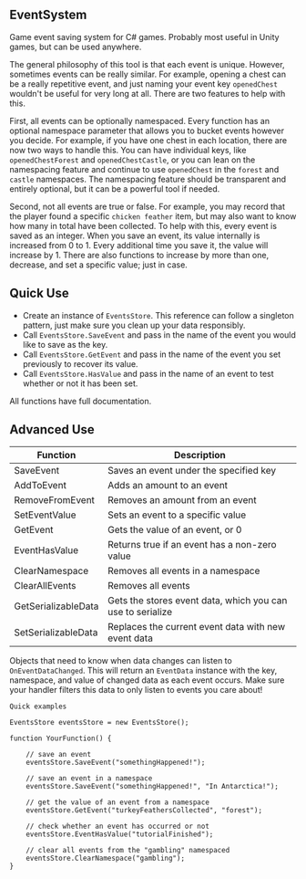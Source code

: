 ## EventSystem
Game event saving system for C# games. Probably most useful in Unity games, but can be used anywhere.

The general philosophy of this tool is that each event is unique. However, sometimes events can be really similar. For example, opening a chest can be a really repetitive event, and just naming your event key `openedChest` wouldn't be useful for very long at all. There are two features to help with this.

First, all events can be optionally namespaced. Every function has an optional namespace parameter that allows you to bucket events however you decide. For example, if you have one chest in each location, there are now two ways to handle this. You can have individual keys, like `openedChestForest` and `openedChestCastle`, or you can lean on the namespacing feature and continue to use `openedChest` in the `forest` and `castle` namespaces. The namespacing feature should be transparent and entirely optional, but it can be a powerful tool if needed.

Second, not all events are true or false. For example, you may record that the player found a specific `chicken feather` item, but may also want to know how many in total have been collected. To help with this, every event is saved as an integer. When you save an event, its value internally is increased from 0 to 1. Every additional time you save it, the value will increase by 1. There are also functions to increase by more than one, decrease, and set a specific value; just in case.
## Quick Use
 - Create an instance of `EventsStore`. This reference can follow a singleton pattern, just make sure you clean up your data responsibly.
 - Call `EventsStore.SaveEvent` and pass in the name of the event you would like to save as the key.
 - Call `EventsStore.GetEvent` and pass in the name of the event you set previously to recover its value.
 - Call `EventsStore.HasValue` and pass in the name of an event to test whether
   or not it has been set.

All functions have full documentation.

## Advanced Use
| Function | Description |
|--|--|
| SaveEvent | Saves an event under the specified key |
| AddToEvent| Adds an amount to an event |
| RemoveFromEvent| Removes an amount from an event |
| SetEventValue| Sets an event to a specific value |
| GetEvent| Gets the value of an event, or 0 |
| EventHasValue| Returns true if an event has a non-zero value |
| ClearNamespace| Removes all events in a namespace |
| ClearAllEvents| Removes all events |
| GetSerializableData| Gets the stores event data, which you can use to serialize |
| SetSerializableData| Replaces the current event data with new event data |

Objects that need to know when data changes can listen to `OnEventDataChanged`. This will return an `EventData` instance with the key, namespace, and value of changed data as each event occurs. Make sure your handler filters this data to only listen to events you care about!

```
Quick examples

EventsStore eventsStore = new EventsStore();

function YourFunction() {

    // save an event
    eventsStore.SaveEvent("somethingHappened!");

    // save an event in a namespace
    eventsStore.SaveEvent("somethingHappened!", "In Antarctica!");

    // get the value of an event from a namespace
    eventsStore.GetEvent("turkeyFeathersCollected", "forest");

    // check whether an event has occurred or not
    eventsStore.EventHasValue("tutorialFinished");

    // clear all events from the "gambling" namespaced
    eventsStore.ClearNamespace("gambling");
}
```
